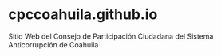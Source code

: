 # cpccoahuila.github.io
Sitio Web del Consejo de Participación Ciudadana del Sistema Anticorrupción de Coahuila
